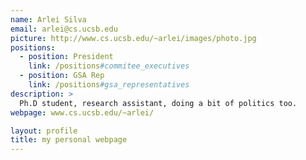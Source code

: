 ```yaml
---
name: Arlei Silva
email: arlei@cs.ucsb.edu
picture: http://www.cs.ucsb.edu/~arlei/images/photo.jpg
positions:
  - position: President
    link: /positions#commitee_executives
  - position: GSA Rep
    link: /positions#gsa_representatives
description: > 
  Ph.D student, research assistant, doing a bit of politics too.
webpage: www.cs.ucsb.edu/~arlei/

layout: profile
title: my personal webpage
---
```

